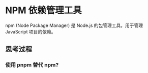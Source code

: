 # NPM 依赖管理工具

npm (Node Package Manager) 是 Node.js 的包管理工具，用于管理 JavaScript 项目的依赖。

<ElMindmap :data="data" height="450" offsetLeft="50"  />

<script setup>
import { onMounted, ref, computed } from "vue";
import { useRouter } from 'vitepress';
const router = useRouter();
const CurrentPath = router.route.path;
const data = ref({
	data: {
		text: "NPM",
	},
	children: [
		{ 
			data: { text: "package.json" },
			children: [
				{ data: { text: "main", note: "main 是指你的包的入口文件，默认是 index.js"} },
				{ data: { text: "scripts", note: "scripts 是指你的包在安装时需要执行的脚本，例如 build、test、start 等"} },
				{ data: { text: "dependencies", note: "dependencies 是指你的包在生产环境中需要的依赖，这些依赖会被打包到你的项目中"} },
				{ data: { text: "devDependencies", note: "devDependencies 是指你的包在开发过程中需要的依赖，但是不会在打包时被包含进去"} },
				{ data: { text: "peerDependencies", note: "peerDependencies 是指你的包需要依赖的包，但是不会自动安装这些包"} },
			]
		},
		{ 
			data: { text: "第三方依赖" },
			children: [
				{ data: { text: "pnpm", note: "pnpm 是 npm 的一个替代方案，可以减少 node_modules 的体积和安装时间" } },
			],
		},
	],
})
</script>


## 思考过程

### 使用 pnpm 替代 npm?

<!--@include: ./contents/pnpm.md-->
